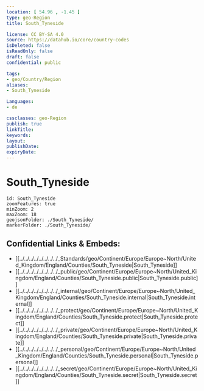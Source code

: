 ```yaml
---
location: [ 54.96 , -1.45 ] 
type: geo-Region
title: South_Tyneside

license: CC BY-SA 4.0
source: https://datahub.io/core/country-codes
isDeleted: false
isReadOnly: false
draft: false
confidential: public

tags:
- geo/Country/Region
aliases:
- South_Tyneside

Languages:
- de

cssclasses: geo-Region
publish: true
linkTitle: 
keywords: 
layout: 
publishDate: 
expiryDate: 
---
```


# South_Tyneside

```leaflet
id: South_Tyneside
zoomFeatures: true 
minZoom: 2 
maxZoom: 18
geojsonFolder: ./South_Tyneside/
markerFolder: ./South_Tyneside/
```


## Confidential Links & Embeds: 
- [[../../../../../../../../_Standards/geo/Continent/Europe/Europe~North/United_Kingdom/England/Counties/South_Tyneside|South_Tyneside]] 
- [[../../../../../../../../_public/geo/Continent/Europe/Europe~North/United_Kingdom/England/Counties/South_Tyneside.public|South_Tyneside.public]] 
- [[../../../../../../../../_internal/geo/Continent/Europe/Europe~North/United_Kingdom/England/Counties/South_Tyneside.internal|South_Tyneside.internal]] 
- [[../../../../../../../../_protect/geo/Continent/Europe/Europe~North/United_Kingdom/England/Counties/South_Tyneside.protect|South_Tyneside.protect]] 
- [[../../../../../../../../_private/geo/Continent/Europe/Europe~North/United_Kingdom/England/Counties/South_Tyneside.private|South_Tyneside.private]] 
- [[../../../../../../../../_personal/geo/Continent/Europe/Europe~North/United_Kingdom/England/Counties/South_Tyneside.personal|South_Tyneside.personal]] 
- [[../../../../../../../../_secret/geo/Continent/Europe/Europe~North/United_Kingdom/England/Counties/South_Tyneside.secret|South_Tyneside.secret]] 

